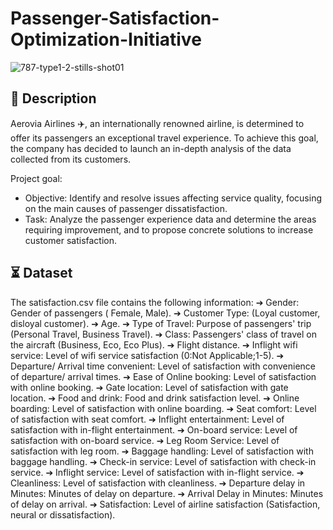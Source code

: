 # Passenger-Satisfaction-Optimization-Initiative

![787-type1-2-stills-shot01](https://github.com/NadirZamouche/Passenger-Satisfaction-Optimization-Initiative/assets/95188070/d28cdd1c-a144-42a0-a330-a55c0de11ce7)

## 📝 Description
Aerovia Airlines ✈️, an internationally renowned airline, is determined to offer its passengers an exceptional travel experience. To achieve this goal, the company has decided to launch an in-depth analysis of the data collected from its customers. 

Project goal:
- Objective: Identify and resolve issues affecting service quality, focusing on the main causes of passenger dissatisfaction.
- Task: Analyze the passenger experience data and determine the areas requiring improvement, and to propose concrete solutions to increase customer satisfaction.

## ⏳ Dataset
The satisfaction.csv file contains the following information:
➔ Gender: Gender of passengers ( Female, Male).
➔ Customer Type: (Loyal customer, disloyal customer).
➔ Age.
➔ Type of Travel: Purpose of passengers' trip (Personal Travel, Business Travel).
➔ Class: Passengers' class of travel on the aircraft (Business, Eco, Eco Plus).
➔ Flight distance.
➔ Inflight wifi service: Level of wifi service satisfaction (0:Not Applicable;1-5).
➔ Departure/ Arrival time convenient: Level of satisfaction with convenience of departure/ arrival times.
➔ Ease of Online booking: Level of satisfaction with online booking.
➔ Gate location: Level of satisfaction with gate location.
➔ Food and drink: Food and drink satisfaction level.
➔ Online boarding: Level of satisfaction with online boarding.
➔ Seat comfort: Level of satisfaction with seat comfort.
➔ Inflight entertainment: Level of satisfaction with in-flight entertainment.
➔ On-board service: Level of satisfaction with on-board service.
➔ Leg Room Service: Level of satisfaction with leg room.
➔ Baggage handling: Level of satisfaction with baggage handling.
➔ Check-in service: Level of satisfaction with check-in service.
➔ Inflight service: Level of satisfaction with in-flight service.
➔ Cleanliness: Level of satisfaction with cleanliness.
➔ Departure delay in Minutes: Minutes of delay on departure.
➔ Arrival Delay in Minutes: Minutes of delay on arrival.
➔ Satisfaction: Level of airline satisfaction (Satisfaction, neural or dissatisfaction).
